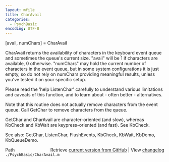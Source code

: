 ```yaml
---
layout: mfile
title: CharAvail
categories:
  - PsychBasic
encoding: UTF-8
---
```


[avail, numChars] = CharAvail

CharAvail returns the availability of characters in the keyboard event
queue and sometimes the queue's current size. "avail" will be 1 if
characters are available, 0 otherwise.  "numChars" may hold the current
number of characters in the event queue, but in some system
configurations it is just empty, so do not rely on numChars providing
meaningful results, unless you've tested it on your specific setup.

Please read the 'help ListenChar' carefully to understand various
limitations and caveats of this function, and to learn about - often
better - alternatives.

Note that this routine does not actually remove characters from the event
queue. Call GetChar to remove characters from the queue.

GetChar and CharAvail are character-oriented (and slow), whereas KbCheck
and KbWait are keypress-oriented (and fast). See KbCheck.

See also: GetChar, ListenChar, FlushEvents, KbCheck, KbWait, KbDemo,
KbQueueDemo.


<div class="code_header" style="text-align:right;">
  <span style="float:left;">Path&nbsp;&nbsp;</span> <span class="counter">Retrieve <a href=
  "https://raw.github.com/Psychtoolbox-3/Psychtoolbox-3/beta/./PsychBasic/CharAvail.m">current version from GitHub</a> | View <a href=
  "https://github.com/Psychtoolbox-3/Psychtoolbox-3/commits/beta/./PsychBasic/CharAvail.m">changelog</a></span>
</div>
<div class="code">
  <code>./PsychBasic/CharAvail.m</code>
</div>
